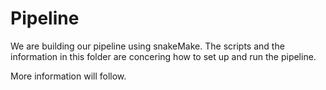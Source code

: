 <h1> Pipeline </h1>

We are building our pipeline using snakeMake. The scripts and the information in this folder are concering how to set up and run the pipeline.

More information will follow.
